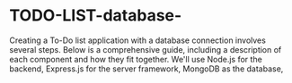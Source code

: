 # TODO-LIST-database-
Creating a To-Do list application with a database connection involves several steps. Below is a comprehensive guide, including a description of each component and how they fit together. We'll use Node.js for the backend, Express.js for the server framework, MongoDB as the database,
